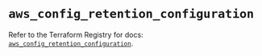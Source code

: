 # `aws_config_retention_configuration`

Refer to the Terraform Registry for docs: [`aws_config_retention_configuration`](https://registry.terraform.io/providers/hashicorp/aws/5.75.1/docs/resources/config_retention_configuration).
